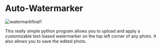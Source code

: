 # Auto-Watermarker
![watermarkfinal1](https://user-images.githubusercontent.com/107218258/215159651-8d69ed85-86fb-4ea6-9f39-9b10ff60d9a7.png)

This really simple python program allows you to upload and apply a customizable text-based watermarker on the top left corner of any photo. It also allows you to save the edited photo.
